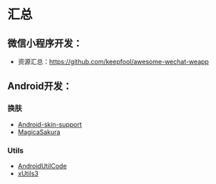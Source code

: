 # 汇总

## 微信小程序开发：
* 资源汇总：https://github.com/keepfool/awesome-wechat-weapp

## Android开发：

### 换肤
* [Android-skin-support](https://github.com/ximsfei/Android-skin-support) 
* [MagicaSakura](https://github.com/Bilibili/MagicaSakura)
### Utils
* [AndroidUtilCode](https://github.com/Blankj/AndroidUtilCode)
* [xUtils3](https://github.com/wyouflf/xUtils3)
